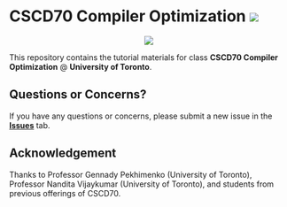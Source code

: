 # CSCD70 Compiler Optimization ![](https://github.com/ArmageddonKnight/CSCD70/workflows/build/badge.svg)

<p align="middle">
  <img src="http://llvm.org/docs/_static/logo.png">
</p>

This repository contains the tutorial materials for class
**CSCD70 Compiler Optimization** @ **University of Toronto**.

## Questions or Concerns?

If you have any questions or concerns, please submit a new issue in the 
[**Issues**](https://github.com/ArmageddonKnight/CSCD70/issues) tab.

## Acknowledgement

Thanks to Professor Gennady Pekhimenko (University of Toronto), Professor
Nandita Vijaykumar (University of Toronto), and students from previous
offerings of CSCD70.
